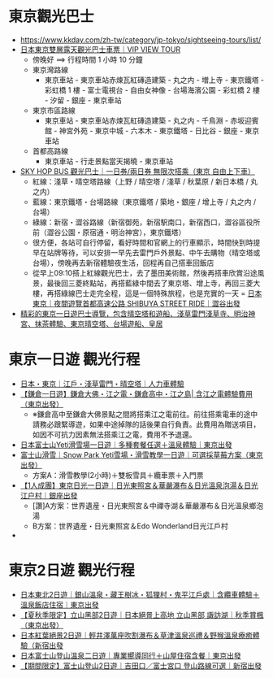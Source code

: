 # 東京觀光巴士
- https://www.kkday.com/zh-tw/category/jp-tokyo/sightseeing-tours/list/
- [日本東京雙層露天觀光巴士車票｜VIP VIEW TOUR](https://www.kkday.com/zh-tw/product/23771)
  - 傍晚好 ==> 行程時間 1 小時 10 分鐘
  - 東京灣路線
    - 東京車站 - 東京車站赤煉瓦紅磚造建築 - 丸之内 - 増上寺 - 東京鐵塔  - 彩虹橋 1 樓 - 富士電視台 - 自由女神像 - 台場海濱公園 - 彩虹橋 2 樓 - 汐留 - 銀座 - 東京車站
  - 東京市區路線
    - 東京車站 - 東京車站赤煉瓦紅磚造建築 - 丸之内 - 千鳥淵 - 赤坂迎賓館 - 神宮外苑 - 東京中城 - 六本木 - 東京鐵塔 - 日比谷 - 銀座 - 東京車站
  - 首都高路線
    - 東京車站 - 行走景點當天揭曉 - 東京車站
- [SKY HOP BUS 觀光巴士｜一日券/兩日券 無限次搭乘（東京 自由上下車）](https://www.kkday.com/zh-tw/product/2048-tokyo-sky-hop-bus-day-pass-japan)
  - 紅線：淺草・晴空塔路線（上野 / 晴空塔 / 淺草 / 秋葉原 / 新日本橋 / 丸之内）
  - 藍線：東京鐵塔・台場路線（東京鐵塔 / 築地・銀座 / 增上寺 / 丸之内 / 台場）
  - 綠線：新宿・澀谷路線（新宿御苑，新宿駅南口，新宿西口，澀谷區役所前（澀谷公園・原宿通・明治神宮），東京鐵塔）
  - 很方便，各站可自行停留，看好時間和官網上的行車顯示，時間快到時提早在站牌等待，可以安排一早先去雷門戶外景點、中午去購物（晴空塔或台場），傍晚再去新宿體驗夜生活，回程再自己搭車回飯店
  - 從早上09:10搭上紅線觀光巴士，去了墨田美術館，然後再搭車欣賞沿途風景，最後回三菱終點站，再搭藍綠中間去了東京塔、增上寺，再回三菱大樓，再搭綠線巴士走完全程，這是一個特殊旅程，也是充實的一天
= [日本東京｜夜間遊覽首都高速公路 SHIBUYA STREET RIDE｜澀谷出發](https://www.kkday.com/zh-tw/product/282231)
- [精彩的東京一日遊巴士導覽，包含晴空塔和遊船、淺草雷門淺草寺、明治神宮、抹茶體驗、東京晴空塔、台場遊船、皇居](https://www.kkday.com/zh-tw/product/265132)
# 東京一日遊 觀光行程
- [日本・東京｜江戶・淺草雷門・晴空塔｜人力車體驗](https://www.kkday.com/zh-tw/product/1951-tokyo-asakusa-rickshaw-tour-japan)
- [【鎌倉一日遊】鎌倉大佛・江之電・鎌倉高中・江之島| 含江之電體驗費用（東京出發）](https://www.kkday.com/zh-tw/product/140045-kanagawa-cultural-tour-great-buddha-enoshima-enoden-japan)
  - ※鎌倉高中至鎌倉大佛景點之間將搭乘江之電前往。前往搭乘電車的途中請務必跟緊導遊，如果中途掉隊的話後果自行負責。此費用為贈送項目，如因不可抗力因素無法搭乘江之電，費用不予退還。
- [日本富士山Yeti滑雪場一日遊｜多種套餐任選＋溫泉體驗｜東京出發](https://www.kkday.com/zh-tw/product/152294-japan-ski-tour-mount-fuji-yeti-ski-resort-admission-ticket-tokyo)
- [富士山滑雪｜Snow Park Yeti雪場・滑雪教學一日遊｜可選採草莓方案（東京出發）](https://www.kkday.com/zh-tw/product/137142-tokyo-fujiyama-snow-resort-yeti-tour-japan)
  - 方案A：滑雪教學(2小時)＋雙板雪具＋纜車票＋入門票 
- [【1人成團】東京日光一日遊｜日光東照宮＆華嚴瀑布＆日光溫泉泡湯＆日光江户村｜銀座出發](https://www.kkday.com/zh-tw/product/12060-nikko-day-tour-from-tokyo-unesco-world-heritage-sites-and-more-japan)
  - [讚]A方案：世界遺産・日光東照宮＆中禪寺湖＆華嚴瀑布＆日光溫泉鄉泡湯
  - B方案：世界遺産・日光東照宮＆Edo Wonderland日光江戶村
-   
# 東京2日遊 觀光行程
- [日本東北2日遊｜銀山溫泉・藏王樹冰・狐狸村・鬼平江戶處｜含纜車體驗＋溫泉飯店住宿｜東京出發](https://www.kkday.com/zh-tw/product/182060-tohoku-japan-ouchi-juku-ginzan-onsen-zao-juhyo-cable-car)
- [【夏秋季限定】立山黑部2日遊｜日本絕景上高地 立山黑部 諏訪湖｜秋季賞楓（東京出發）](https://www.kkday.com/zh-tw/product/152108-tokyo-tateyama-kurobe-alpine-route-kamikochi-2d-tour-japan)
- [日本紅葉絕景2日遊｜輕井澤萬座吹割瀑布＆草津溫泉巡禮＆野猴溫泉療癒體驗（新宿出發](https://www.kkday.com/zh-tw/product/286450)
- [日本富士山登山溫泉二日遊｜專業嚮導同行＋山屋住宿含餐｜東京出發](https://www.kkday.com/zh-tw/product/166964)
- [【期間限定】富士山登山2日遊｜吉田口／富士宮口 登山路線可選｜新宿出發](https://www.kkday.com/zh-tw/product/285402)
